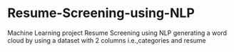 # Resume-Screening-using-NLP
Machine Learning project Resume Screening using NLP generating a word cloud by using a dataset with 2 columns i.e.,categories and resume
